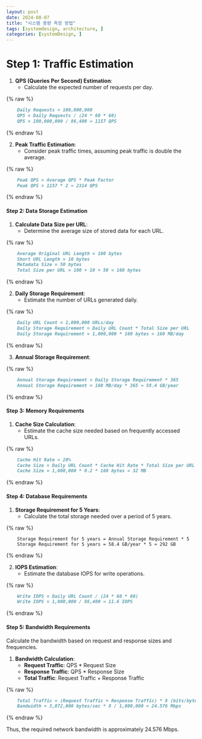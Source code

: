 ```yaml
---
layout: post
date: 2024-08-07
title: "시스템 용량 측정 방법"
tags: [systemdesign, architecture, ]
categories: [systemDesign, ]
---
```



# Step 1: Traffic Estimation

1. **QPS (Queries Per Second) Estimation**:
	- Calculate the expected number of requests per day.

	
{% raw %}
```markdown
	Daily Requests = 100,000,000
	QPS = Daily Requests / (24 * 60 * 60)
	QPS = 100,000,000 / 86,400 ≈ 1157 QPS
```
{% endraw %}


2. **Peak Traffic Estimation**:
	- Consider peak traffic times, assuming peak traffic is double the average.

	
{% raw %}
```markdown
	Peak QPS = Average QPS * Peak Factor
	Peak QPS = 1157 * 2 ≈ 2314 QPS
```
{% endraw %}



#### Step 2: Data Storage Estimation

1. **Calculate Data Size per URL**:
	- Determine the average size of stored data for each URL.

	
{% raw %}
```markdown
	Average Original URL Length = 100 bytes
	Short URL Length = 10 bytes
	Metadata Size = 50 bytes
	Total Size per URL = 100 + 10 + 50 = 160 bytes
```
{% endraw %}


2. **Daily Storage Requirement**:
	- Estimate the number of URLs generated daily.

	
{% raw %}
```markdown
	Daily URL Count = 1,000,000 URLs/day
	Daily Storage Requirement = Daily URL Count * Total Size per URL
	Daily Storage Requirement = 1,000,000 * 160 bytes = 160 MB/day
```
{% endraw %}


3. **Annual Storage Requirement**:

	
{% raw %}
```markdown
	Annual Storage Requirement = Daily Storage Requirement * 365
	Annual Storage Requirement = 160 MB/day * 365 ≈ 58.4 GB/year
```
{% endraw %}



#### Step 3: Memory Requirements

1. **Cache Size Calculation**:
	- Estimate the cache size needed based on frequently accessed URLs.

	
{% raw %}
```markdown
	Cache Hit Rate = 20%
	Cache Size = Daily URL Count * Cache Hit Rate * Total Size per URL
	Cache Size = 1,000,000 * 0.2 * 160 bytes = 32 MB
```
{% endraw %}



#### Step 4: Database Requirements

1. **Storage Requirement for 5 Years**:
	- Calculate the total storage needed over a period of 5 years.

	
{% raw %}
```shell
	Storage Requirement for 5 years = Annual Storage Requirement * 5
	Storage Requirement for 5 years = 58.4 GB/year * 5 ≈ 292 GB
```
{% endraw %}


2. **IOPS Estimation**:
	- Estimate the database IOPS for write operations.

	
{% raw %}
```markdown
	Write IOPS = Daily URL Count / (24 * 60 * 60)
	Write IOPS = 1,000,000 / 86,400 ≈ 11.6 IOPS
```
{% endraw %}



#### Step 5: Bandwidth Requirements


Calculate the bandwidth based on request and response sizes and frequencies.

1. **Bandwidth Calculation**:
	- **Request Traffic**: QPS * Request Size
	- **Response Traffic**: QPS * Response Size
	- **Total Traffic**: Request Traffic + Response Traffic

	
{% raw %}
```markdown
	Total Traffic = (Request Traffic + Response Traffic) * 8 (bits/byte) / 1,000,000 (Mbps conversion)
	Bandwidth = 3,072,000 bytes/sec * 8 / 1,000,000 = 24.576 Mbps
```
{% endraw %}



Thus, the required network bandwidth is approximately 24.576 Mbps.

